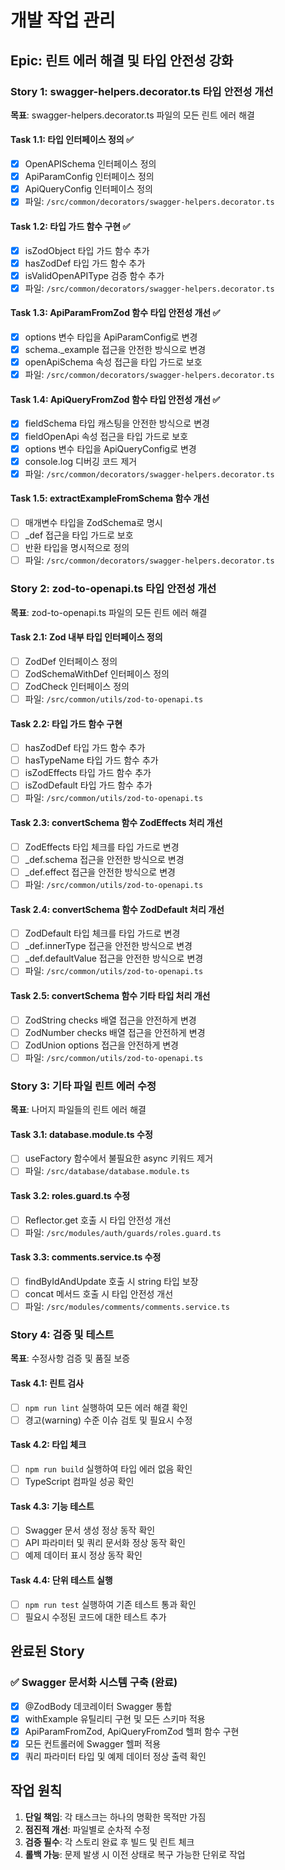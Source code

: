 # 개발 작업 관리

## Epic: 린트 에러 해결 및 타입 안전성 강화

### Story 1: swagger-helpers.decorator.ts 타입 안전성 개선
**목표**: swagger-helpers.decorator.ts 파일의 모든 린트 에러 해결

#### Task 1.1: 타입 인터페이스 정의 ✅
- [x] OpenAPISchema 인터페이스 정의
- [x] ApiParamConfig 인터페이스 정의  
- [x] ApiQueryConfig 인터페이스 정의
- [x] 파일: `/src/common/decorators/swagger-helpers.decorator.ts`

#### Task 1.2: 타입 가드 함수 구현 ✅
- [x] isZodObject 타입 가드 함수 추가
- [x] hasZodDef 타입 가드 함수 추가
- [x] isValidOpenAPIType 검증 함수 추가
- [x] 파일: `/src/common/decorators/swagger-helpers.decorator.ts`

#### Task 1.3: ApiParamFromZod 함수 타입 안전성 개선 ✅
- [x] options 변수 타입을 ApiParamConfig로 변경
- [x] schema._example 접근을 안전한 방식으로 변경
- [x] openApiSchema 속성 접근을 타입 가드로 보호
- [x] 파일: `/src/common/decorators/swagger-helpers.decorator.ts`

#### Task 1.4: ApiQueryFromZod 함수 타입 안전성 개선 ✅
- [x] fieldSchema 타입 캐스팅을 안전한 방식으로 변경
- [x] fieldOpenApi 속성 접근을 타입 가드로 보호
- [x] options 변수 타입을 ApiQueryConfig로 변경
- [x] console.log 디버깅 코드 제거
- [x] 파일: `/src/common/decorators/swagger-helpers.decorator.ts`

#### Task 1.5: extractExampleFromSchema 함수 개선
- [ ] 매개변수 타입을 ZodSchema로 명시
- [ ] _def 접근을 타입 가드로 보호
- [ ] 반환 타입을 명시적으로 정의
- [ ] 파일: `/src/common/decorators/swagger-helpers.decorator.ts`

### Story 2: zod-to-openapi.ts 타입 안전성 개선
**목표**: zod-to-openapi.ts 파일의 모든 린트 에러 해결

#### Task 2.1: Zod 내부 타입 인터페이스 정의
- [ ] ZodDef 인터페이스 정의
- [ ] ZodSchemaWithDef 인터페이스 정의
- [ ] ZodCheck 인터페이스 정의
- [ ] 파일: `/src/common/utils/zod-to-openapi.ts`

#### Task 2.2: 타입 가드 함수 구현
- [ ] hasZodDef 타입 가드 함수 추가
- [ ] hasTypeName 타입 가드 함수 추가
- [ ] isZodEffects 타입 가드 함수 추가
- [ ] isZodDefault 타입 가드 함수 추가
- [ ] 파일: `/src/common/utils/zod-to-openapi.ts`

#### Task 2.3: convertSchema 함수 ZodEffects 처리 개선
- [ ] ZodEffects 타입 체크를 타입 가드로 변경
- [ ] _def.schema 접근을 안전한 방식으로 변경
- [ ] _def.effect 접근을 안전한 방식으로 변경
- [ ] 파일: `/src/common/utils/zod-to-openapi.ts`

#### Task 2.4: convertSchema 함수 ZodDefault 처리 개선
- [ ] ZodDefault 타입 체크를 타입 가드로 변경
- [ ] _def.innerType 접근을 안전한 방식으로 변경
- [ ] _def.defaultValue 접근을 안전한 방식으로 변경
- [ ] 파일: `/src/common/utils/zod-to-openapi.ts`

#### Task 2.5: convertSchema 함수 기타 타입 처리 개선
- [ ] ZodString checks 배열 접근을 안전하게 변경
- [ ] ZodNumber checks 배열 접근을 안전하게 변경
- [ ] ZodUnion options 접근을 안전하게 변경
- [ ] 파일: `/src/common/utils/zod-to-openapi.ts`

### Story 3: 기타 파일 린트 에러 수정
**목표**: 나머지 파일들의 린트 에러 해결

#### Task 3.1: database.module.ts 수정
- [ ] useFactory 함수에서 불필요한 async 키워드 제거
- [ ] 파일: `/src/database/database.module.ts`

#### Task 3.2: roles.guard.ts 수정
- [ ] Reflector.get 호출 시 타입 안전성 개선
- [ ] 파일: `/src/modules/auth/guards/roles.guard.ts`

#### Task 3.3: comments.service.ts 수정
- [ ] findByIdAndUpdate 호출 시 string 타입 보장
- [ ] concat 메서드 호출 시 타입 안전성 개선
- [ ] 파일: `/src/modules/comments/comments.service.ts`

### Story 4: 검증 및 테스트
**목표**: 수정사항 검증 및 품질 보증

#### Task 4.1: 린트 검사
- [ ] `npm run lint` 실행하여 모든 에러 해결 확인
- [ ] 경고(warning) 수준 이슈 검토 및 필요시 수정

#### Task 4.2: 타입 체크
- [ ] `npm run build` 실행하여 타입 에러 없음 확인
- [ ] TypeScript 컴파일 성공 확인

#### Task 4.3: 기능 테스트
- [ ] Swagger 문서 생성 정상 동작 확인
- [ ] API 파라미터 및 쿼리 문서화 정상 동작 확인
- [ ] 예제 데이터 표시 정상 동작 확인

#### Task 4.4: 단위 테스트 실행
- [ ] `npm run test` 실행하여 기존 테스트 통과 확인
- [ ] 필요시 수정된 코드에 대한 테스트 추가

## 완료된 Story

### ✅ Swagger 문서화 시스템 구축 (완료)
- [x] @ZodBody 데코레이터 Swagger 통합
- [x] withExample 유틸리티 구현 및 모든 스키마 적용  
- [x] ApiParamFromZod, ApiQueryFromZod 헬퍼 함수 구현
- [x] 모든 컨트롤러에 Swagger 헬퍼 적용
- [x] 쿼리 파라미터 타입 및 예제 데이터 정상 출력 확인

## 작업 원칙

1. **단일 책임**: 각 태스크는 하나의 명확한 목적만 가짐
2. **점진적 개선**: 파일별로 순차적 수정
3. **검증 필수**: 각 스토리 완료 후 빌드 및 린트 체크
4. **롤백 가능**: 문제 발생 시 이전 상태로 복구 가능한 단위로 작업